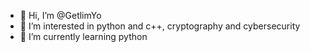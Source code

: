 - 👋 Hi, I’m @GetlimYo
- 👀 I’m interested in python and c++, cryptography and cybersecurity
- 🌱 I’m currently learning python
